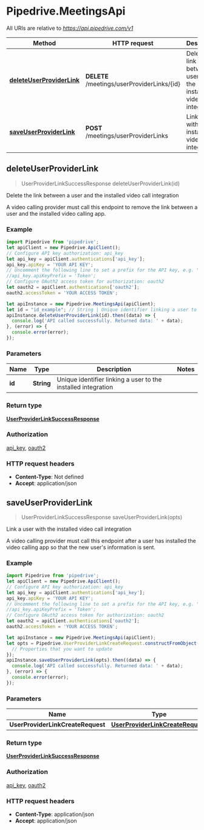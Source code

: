 # Pipedrive.MeetingsApi

All URIs are relative to *https://api.pipedrive.com/v1*

Method | HTTP request | Description
------------- | ------------- | -------------
[**deleteUserProviderLink**](MeetingsApi.md#deleteUserProviderLink) | **DELETE** /meetings/userProviderLinks/{id} | Delete the link between a user and the installed video call integration
[**saveUserProviderLink**](MeetingsApi.md#saveUserProviderLink) | **POST** /meetings/userProviderLinks | Link a user with the installed video call integration



## deleteUserProviderLink

> UserProviderLinkSuccessResponse deleteUserProviderLink(id)

Delete the link between a user and the installed video call integration

A video calling provider must call this endpoint to remove the link between a user and the installed video calling app.

### Example

```javascript
import Pipedrive from 'pipedrive';
let apiClient = new Pipedrive.ApiClient();
// Configure API key authorization: api_key
let api_key = apiClient.authentications['api_key'];
api_key.apiKey = 'YOUR API KEY';
// Uncomment the following line to set a prefix for the API key, e.g. "Token" (defaults to null)
//api_key.apiKeyPrefix = 'Token';
// Configure OAuth2 access token for authorization: oauth2
let oauth2 = apiClient.authentications['oauth2'];
oauth2.accessToken = 'YOUR ACCESS TOKEN';

let apiInstance = new Pipedrive.MeetingsApi(apiClient);
let id = "id_example"; // String | Unique identifier linking a user to the installed integration
apiInstance.deleteUserProviderLink(id).then((data) => {
  console.log('API called successfully. Returned data: ' + data);
}, (error) => {
  console.error(error);
});

```

### Parameters


Name | Type | Description  | Notes
------------- | ------------- | ------------- | -------------
 **id** | **String**| Unique identifier linking a user to the installed integration | 

### Return type

[**UserProviderLinkSuccessResponse**](UserProviderLinkSuccessResponse.md)

### Authorization

[api_key](../README.md#api_key), [oauth2](../README.md#oauth2)

### HTTP request headers

- **Content-Type**: Not defined
- **Accept**: application/json


## saveUserProviderLink

> UserProviderLinkSuccessResponse saveUserProviderLink(opts)

Link a user with the installed video call integration

A video calling provider must call this endpoint after a user has installed the video calling app so that the new user&#39;s information is sent.

### Example

```javascript
import Pipedrive from 'pipedrive';
let apiClient = new Pipedrive.ApiClient();
// Configure API key authorization: api_key
let api_key = apiClient.authentications['api_key'];
api_key.apiKey = 'YOUR API KEY';
// Uncomment the following line to set a prefix for the API key, e.g. "Token" (defaults to null)
//api_key.apiKeyPrefix = 'Token';
// Configure OAuth2 access token for authorization: oauth2
let oauth2 = apiClient.authentications['oauth2'];
oauth2.accessToken = 'YOUR ACCESS TOKEN';

let apiInstance = new Pipedrive.MeetingsApi(apiClient);
let opts = Pipedrive.UserProviderLinkCreateRequest.constructFromObject({
  // Properties that you want to update
});
apiInstance.saveUserProviderLink(opts).then((data) => {
  console.log('API called successfully. Returned data: ' + data);
}, (error) => {
  console.error(error);
});

```

### Parameters


Name | Type | Description  | Notes
------------- | ------------- | ------------- | -------------
 **UserProviderLinkCreateRequest** | [**UserProviderLinkCreateRequest**](UserProviderLinkCreateRequest.md)|  | [optional] 

### Return type

[**UserProviderLinkSuccessResponse**](UserProviderLinkSuccessResponse.md)

### Authorization

[api_key](../README.md#api_key), [oauth2](../README.md#oauth2)

### HTTP request headers

- **Content-Type**: application/json
- **Accept**: application/json

